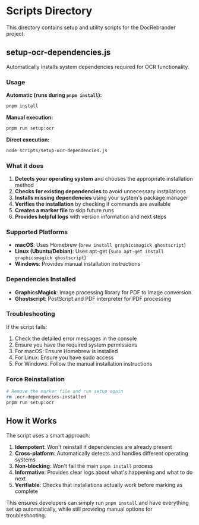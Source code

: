 # Scripts Directory

This directory contains setup and utility scripts for the DocRebrander project.

## setup-ocr-dependencies.js

Automatically installs system dependencies required for OCR functionality.

### Usage

**Automatic (runs during `pnpm install`):**
```bash
pnpm install
```

**Manual execution:**
```bash
pnpm run setup:ocr
```

**Direct execution:**
```bash
node scripts/setup-ocr-dependencies.js
```

### What it does

1. **Detects your operating system** and chooses the appropriate installation method
2. **Checks for existing dependencies** to avoid unnecessary installations
3. **Installs missing dependencies** using your system's package manager
4. **Verifies the installation** by checking if commands are available
5. **Creates a marker file** to skip future runs
6. **Provides helpful logs** with version information and next steps

### Supported Platforms

- **macOS**: Uses Homebrew (`brew install graphicsmagick ghostscript`)
- **Linux (Ubuntu/Debian)**: Uses apt-get (`sudo apt-get install graphicsmagick ghostscript`)
- **Windows**: Provides manual installation instructions

### Dependencies Installed

- **GraphicsMagick**: Image processing library for PDF to image conversion
- **Ghostscript**: PostScript and PDF interpreter for PDF processing

### Troubleshooting

If the script fails:

1. Check the detailed error messages in the console
2. Ensure you have the required system permissions
3. For macOS: Ensure Homebrew is installed
4. For Linux: Ensure you have sudo access
5. For Windows: Follow the manual installation instructions

### Force Reinstallation

```bash
# Remove the marker file and run setup again
rm .ocr-dependencies-installed
pnpm run setup:ocr
```

## How it Works

The script uses a smart approach:

1. **Idempotent**: Won't reinstall if dependencies are already present
2. **Cross-platform**: Automatically detects and handles different operating systems
3. **Non-blocking**: Won't fail the main `pnpm install` process
4. **Informative**: Provides clear logs about what's happening and what to do next
5. **Verifiable**: Checks that installations actually work before marking as complete

This ensures developers can simply run `pnpm install` and have everything set up automatically, while still providing manual options for troubleshooting.